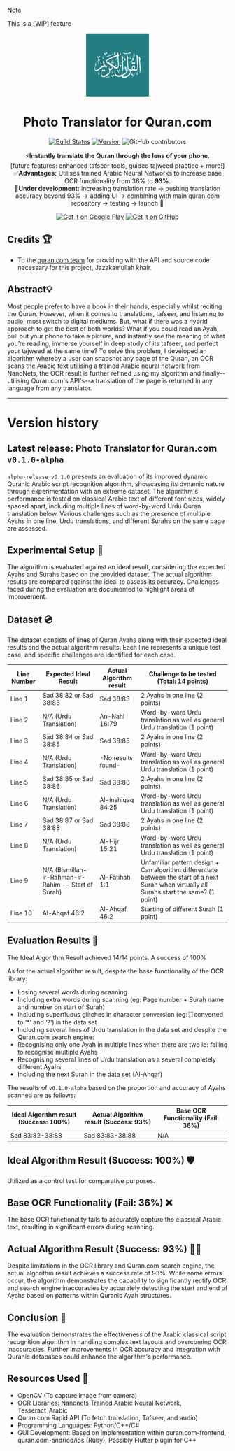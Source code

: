 > [!NOTE]
> This is a [WIP] feature
<div align="center">

<img src="https://raw.githubusercontent.com/quran/quran_android/main/app/src/madani/res/drawable-xxhdpi/icon.png" alt='Quran for Android logo'/>

# Photo Translator for Quran.com

[![Build Status](https://github.com/quran/quran_android/actions/workflows/build.yml/badge.svg)](https://github.com/quran/quran_android/actions/workflows/build.yml)
[![Version](https://img.shields.io/github/v/release/quran/quran_android?include_prereleases&sort=semver)](https://github.com/quran/quran_android/releases/latest)
![GitHub contributors](https://img.shields.io/github/contributors/IbrahimKhuram/Quran.com-Photo-Translator-)

⚡**Instantly translate the Quran through the lens of your phone.** 
<br>
[future features: enhanced tafseer tools, guided tajweed practice + more!]
<br>
✅**Advantages:** Utilises trained Arabic Neural Networks to increase base OCR functionality from 36% to **93%**.  
🚧**Under development:** increasing translation rate -> pushing translation accuracy beyond 93% -> adding UI -> combining with main quran.com repository -> testing -> launch 🚀

[<img src="https://play.google.com/intl/en_us/badges/static/images/badges/en_badge_web_generic.png"
      alt='Get it on Google Play'
      height="80">](https://play.google.com/store/apps/details?id=com.quran.labs.androidquran)
[<img src="https://user-images.githubusercontent.com/69304392/148696068-0cfea65d-b18f-4685-82b5-329a330b1c0d.png"
      alt='Get it on GitHub'
      height="80">](https://github.com/quran/quran_android/releases/latest)

<div align="left">

## Credits 🏆

* To the [quran.com team](https://github.com/quran) for providing with the API and source code necessary for this project, Jazakamullah khair. 

## Abstract💡

Most people prefer to have a book in their hands, especially whilst reciting the Quran. However, when it comes to translations, tafseer, and listening to audio, most switch to digital mediums. But, what if there was a hybrid approach to get the best of both worlds? What if you could read an Ayah, pull out your phone to take a picture, and instantly see the meaning of what you’re reading, immerse yourself in deep study of its tafseer, and perfect your tajweed at the same time? To solve this problem, I developed an algorithm whereby a user can snapshot any page of the Quran, an OCR scans the Arabic text utilising a trained Arabic neural network from NanoNets, the OCR result is further refined using my algorithm and finally--utilising Quran.com's API's--a translation of the page is returned in any language from any translator.
>
---
# Version history
## Latest release: Photo Translator for Quran.com `v0.1.0-alpha`

`alpha-release v0.1.0` presents an evaluation of its improved dynamic Quranic Arabic script recognition algorithm, showcasing its dynamic nature through experimentation with an extreme dataset. The algorithm's performance is tested on classical Arabic text of different font sizes, widely spaced apart, including multiple lines of word-by-word Urdu Quran translation below. Various challenges such as the presence of multiple Ayahs in one line, Urdu translations, and different Surahs on the same page are assessed.

## Experimental Setup 🧪
The algorithm is evaluated against an ideal result, considering the expected Ayahs and Surahs based on the provided dataset. The actual algorithm results are compared against the ideal to assess its accuracy. Challenges faced during the evaluation are documented to highlight areas of improvement.

##  Dataset 💿
The dataset consists of lines of Quran Ayahs along with their expected ideal results and the actual algorithm results. Each line represents a unique test case, and specific challenges are identified for each case.

Line Number | Expected Ideal Result                       | Actual Algorithm result | Challenge to be tested (Total: 14 points)
-----------|--------------------------------------------|-------------------------|---------------------------------------
Line 1      | Sad 38:82 or Sad 38:83                      | Sad 38:83               | 2 Ayahs in one line (2 points)
Line 2      | N/A (Urdu Translation)                      | An-Nahl 16:79           | Word-by-word Urdu translation as well as general Urdu translation (1 point)
Line 3      | Sad 38:84 or Sad 38:85                      | Sad 38:85               | 2 Ayahs in one line (2 points)
Line 4      | N/A (Urdu Translation)                      | -No results found-      | Word-by-word Urdu translation as well as general Urdu translation (1 point)
Line 5      | Sad 38:85 or Sad 38:86                      | Sad 38:86               | 2 Ayahs in one line (2 points)
Line 6      | N/A (Urdu Translation)                      | Al-inshiqaq 84:25       | Word-by-word Urdu translation as well as general Urdu translation (1 point)
Line 7      | Sad 38:87 or Sad 38:88                      | Sad 38:88               | 2 Ayahs in one line (2 points)
Line 8      | N/A (Urdu Translation)                      | Al-Hijr 15:21           | Word-by-word Urdu translation as well as general Urdu translation (1 point)
Line 9      | N/A (Bismillah-ir-Rahman-ir-Rahim -- Start of Surah) | Al-Fatihah 1:1   | Unfamiliar pattern design + Can algorithm differentiate between the start of a next Surah when virtually all Surahs start the same? (1 point)
Line 10     | Al-Ahqaf 46:2                               | Al-Ahqaf 46:2           | Starting of different Surah (1 point)

## Evaluation Results 🔬
The Ideal Algorithm Result achieved 14/14 points. A success of 100%

As for the actual algorithm result, despite the base functionality of the OCR library:
* Losing several words during scanning
* Including extra words during scanning (eg: Page number + Surah name and number on start of Surah)
* Including superfluous glitches in character conversion (eg: ۝ converted to ‘*’ and ‘?’) in the data set
* Including several lines of Urdu translation in the data set
and despite the Quran.com search engine:
* Recognising only one Ayah in multiple lines when there are two ie: failing to recognise multiple Ayahs
* Recognising several lines of Urdu translation as a several completely different Ayahs
* Including the next Surah in the data set (Al-Ahqaf)

The results of `v0.1.0-alpha` based on the proportion and accuracy of Ayahs scanned are as follows:

Ideal Algorithm result (Success: 100%) | Actual Algorithm result (**Success: 93%**) | Base OCR Functionality (Fail: 36%)
---------------------------------------|---------------------------------------|--------------------------------------
Sad 83:82-38:88                        | Sad 83:83-38:88                       | N/A

## Ideal Algorithm Result (Success: 100%) 🛡️
Utilized as a control test for comparative purposes.

## Base OCR Functionality (Fail: 36%) ❌
The base OCR functionality fails to accurately capture the classical Arabic text, resulting in significant errors during scanning. 

## Actual Algorithm Result (Success: 93%) 🥇✅
Despite limitations in the OCR library and Quran.com search engine, the actual algorithm result achieves a success rate of 93%. While some errors occur, the algorithm demonstrates the capability to significantly rectify OCR and search engine inaccuracies by accurately detecting the start and end of Ayahs based on patterns within Quranic Ayah structures.

## Conclusion 📃
The evaluation demonstrates the effectiveness of the Arabic classical script recognition algorithm in handling complex text layouts and overcoming OCR inaccuracies. Further improvements in OCR accuracy and integration with Quranic databases could enhance the algorithm's performance.

## Resources Used 🎨
* OpenCV (To capture image from camera)
* OCR Libraries: Nanonets Trained Arabic Neural Network, Tesseract_Arabic
* Quran.com Rapid API (To fetch translation, Tafseer, and audio)
* Programming Languages: Python/C++/C#
* GUI Development: Based on implementation within quran.com-frontend, quran.com-andriod/ios (Ruby), Possibly Flutter plugin for C++ 
